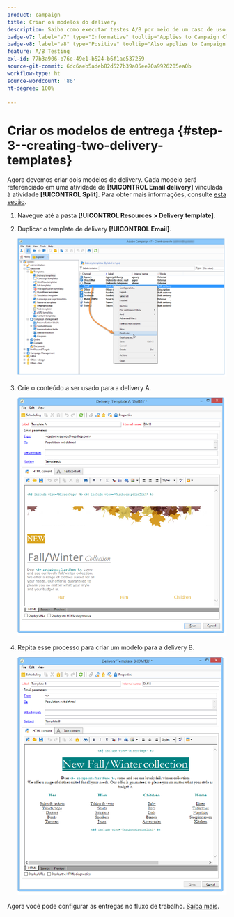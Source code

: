 ```yaml
---
product: campaign
title: Criar os modelos do delivery
description: Saiba como executar testes A/B por meio de um caso de uso dedicado
badge-v7: label="v7" type="Informative" tooltip="Applies to Campaign Classic v7"
badge-v8: label="v8" type="Positive" tooltip="Also applies to Campaign v8"
feature: A/B Testing
exl-id: 77b3a906-b76e-49e1-b524-b6f1ae537259
source-git-commit: 6dc6aeb5adeb82d527b39a05ee70a9926205ea0b
workflow-type: ht
source-wordcount: '86'
ht-degree: 100%

---
```


# Criar os modelos de entrega {#step-3--creating-two-delivery-templates}



Agora devemos criar dois modelos de delivery. Cada modelo será referenciado em uma atividade de **[!UICONTROL Email delivery]** vinculada à atividade **[!UICONTROL Split]**. Para obter mais informações, consulte [esta seção](about-templates.md).

1. Navegue até a pasta **[!UICONTROL Resources > Delivery template]**.
1. Duplicar o template de delivery **[!UICONTROL Email]**.

   ![](assets/use_case_abtesting_deliverymodel_001.png)

1. Crie o conteúdo a ser usado para a delivery A.

   ![](assets/use_case_abtesting_deliverymodel_002.png)

1. Repita esse processo para criar um modelo para a delivery B.

   ![](assets/use_case_abtesting_deliverymodel_003.png)

Agora você pode configurar as entregas no fluxo de trabalho. [Saiba mais](a-b-testing-uc-configuring-deliveries.md).
